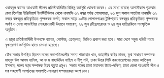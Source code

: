 ওবায়দুল কাদের আওয়ামী লীগের প্রতিষ্ঠাবার্ষিকীর বিভিন্ন কর্মসূচি ঘোষণা করেন। এর মধ্যে রয়েছে আগামীকাল শুক্রবার বেলা তিনটায় ইঞ্জিনিয়ার্স ইনস্টিটিউশন থেকে ধানমন্ডি ৩২ নম্বর পর্যন্ত শোভাযাত্রা, ২৩ জুন সকাল সাতটায় ধানমন্ডি ৩২ নম্বরে বঙ্গবন্ধুর প্রতিকৃতিতে পুষ্পস্তবক অর্পণ, সকাল সাড়ে ১০টায় গোপালগঞ্জের টুঙ্গিপাড়ায় বঙ্গবন্ধুর প্রতিকৃতিতে পুষ্পস্তবক অর্পণ ও বেলা আড়াইটায় সোহরাওয়ার্দী উদ্যানে সমাবেশ, ২২ জুন রবীন্দ্রসরোবর ও ২৪ জুন হাতিরঝিলে সাংস্কৃতিক অনুষ্ঠান।

এ ছাড়া প্রতিষ্ঠাবার্ষিকী উপলক্ষে ব্যানার, পোস্টার, ক্রোড়পত্র, ভিডিও প্রকাশ করা হবে। সারা দেশে সবুজ ধরিত্রী নামে বৃক্ষরোপণ কর্মসূচিও হাতে নেওয়া হয়েছে।

যৌথ সভায় উপস্থিত ছিলেন দলের সভাপতিমণ্ডলীর সদস্য শাজাহান খান, জাহাঙ্গীর কবির নানক, যুগ্ম সাধারণ সম্পাদক মাহবুব উল আলম হানিফ, আ ফ ম বাহাউদ্দিন নাছিম ও দীপু মনি, ঢাকা উত্তর সিটি করপোরেশনের মেয়র আতিকুল ইসলাম, দলের দপ্তর সম্পাদক বিপ্লব বড়ুয়া প্রমুখ। সভায় দলের ঢাকা মহানগর উত্তর-দক্ষিণ, ঢাকা জেলা আওয়ামী লীগ ও সব সহযোগী সংগঠনের সভাপতি-সাধারণ সম্পাদকেরা অংশ নেন।

